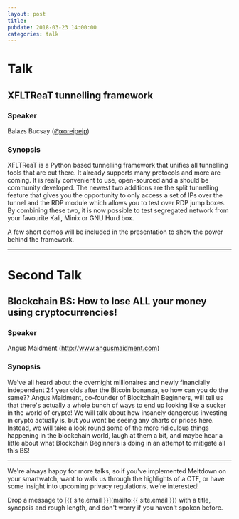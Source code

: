 ```yaml
---
layout: post
title:
pubdate: 2018-03-23 14:00:00
categories: talk
---
```

# Talk

## XFLTReaT tunnelling framework

### Speaker

Balazs Bucsay ([@xoreipeip](https://twitter.com/xoreipeip))

### Synopsis

XFLTReaT is a Python based tunnelling framework that unifies all tunnelling tools
that are out there. It already supports many protocols and more are coming. It is
really convenient to use, open-sourced and a should be community developed. The
newest two additions are the split tunnelling feature that gives you the opportunity
to only access a set of IPs over the tunnel and the RDP module which allows you to
test over RDP jump boxes. By combining these two, it is now possible to test
segregated network from your favourite Kali, Minix or GNU Hurd box.

A few short demos will be included in the presentation to show the power behind the framework.

<hr>

# Second Talk

## Blockchain BS:  How to lose ALL your money using cryptocurrencies!

### Speaker

Angus Maidment (http://www.angusmaidment.com)

### Synopsis

We've all heard about the overnight millionaires and newly financially independent 24 year olds after the Bitcoin bonanza, so how can you do the same??  Angus Maidment, co-founder of Blockchain Beginners, will tell us that there's actually a whole bunch of ways to end up looking like a sucker in the world of crypto!  We will talk about how insanely dangerous investing in crypto actually is, but you wont be seeing any charts or prices here.  Instead, we will take a look round some of the more ridiculous things happening in the blockchain world, laugh at them a bit, and maybe hear a little about what Blockchain Beginners is doing in an attempt to mitigate all this BS!

<hr>

We're always happy for more talks, so if you've implemented Meltdown on your smartwatch,
want to walk us through the highlights of a CTF, or have some insight into upcoming privacy
regulations, we're interested!

Drop a message to [{{ site.email }}](mailto:{{ site.email }}) with a title,
synopsis and rough length, and don't worry if you haven't spoken before.


